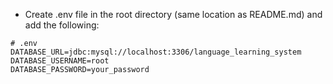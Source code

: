 - Create .env file in the root directory (same location as README.md) and add the following:
```
# .env
DATABASE_URL=jdbc:mysql://localhost:3306/language_learning_system
DATABASE_USERNAME=root
DATABASE_PASSWORD=your_password
```